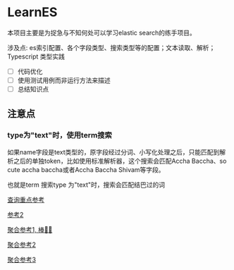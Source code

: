 # LearnES

本项目主要是为捉急与不知何处可以学习elastic search的练手项目。

涉及点: es索引配置、各个字段类型、搜索类型等的配置；文本读取、解析；Typescript 类型实践

- [ ] 代码优化
- [ ] 使用测试用例而非运行方法来描述
- [ ] 总结知识点

## 注意点

### type为"text"时，使用term搜索

如果name字段是text类型的，原字段经过分词、小写化处理之后，只能匹配到解析之后的单独token，比如使用标准解析器，这个搜索会匹配Accha Baccha、so cute accha baccha或者Accha Baccha Shivam等字段。

也就是term 搜索type 为"text"时，搜索会匹配结巴过的词

[查询重点参考](https://n3xtchen.github.io/n3xtchen/elasticsearch/2017/07/05/elasticsearch-23-useful-query-example)

[参考2](https://blog.csdn.net/abc123lzf/article/details/103034547)

[聚合参考1, 棒👍🏻](https://blog.tienyulin.com/elasticsearch-aggregation/)

[聚合参考2](https://blog.csdn.net/ZYC88888/article/details/104292357)

[聚合参考3](https://blog.csdn.net/fanxing1964/article/details/79365281)
